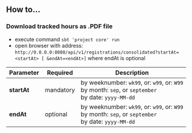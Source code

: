 ## How to...

### Download tracked hours as .PDF file

- execute command ```sbt 'project core' run```
- open browser with address: ```http://0.0.0.0:8080/api/v1/registrations/consolidated?startAt=<startAt> [ &endAt=<endAt>]```
where endAt is optional

| Parameter | Required | Description | 
| --- | --- | --- |
| **startAt** | mandatory | by weeknumber: ```wk99```, or: ```w99```, or: ```W99```<br/> by month: ```sep```, or ```september``` <br/> by date: ```yyyy-MM-dd``` | 
| **endAt**   | optional  | by weeknumber: ```wk99```, or: ```w99```, or: ```W99```<br/> by month: ```sep```, or ```september``` <br/> by date: ```yyyy-MM-dd``` | 
